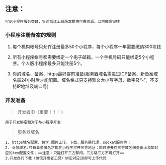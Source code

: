 ## 注意：

```
牢记小程序服务类目，针对后续上线版本提供可靠资源，以供微信审核
```

### 小程序注册备案的规则

1. 每个机构帐号只允许注册最多50个小程序，每个小程序一年需要缴纳300块钱
 
1. 所有小程序帐号都需要绑定一个电子邮箱，一个手机号码只能绑定5个小程序。个人版小程序最多只能注册5个。

1. 你的域名、备案、https最好提前准备(服务器域名需进过ICP备案、新备案域名需24小时后才能配置。域名格式只支持雅文大小写字母、数字及“-”，不支持IP地址及端口号)


### 开发准备

> 开发者ID（重要！！！）


```
用于开发绑定和对于与小程序开发
```


> 服务器域名

```
1. https域名配置，包含:图片上传，下载，服务器代理，socket服务等；
2. 业务域名:只有业务域名才能在小程序打开三方地址；同时还要在三方域名服务器上添加对应的key配置文件；==注意：只能打开三方郁闷，三方跳三方不可打开==
3.开发自行下载（微信开发者工具）绑定对应ID即可上传代码
```


